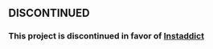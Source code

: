 ## DISCONTINUED

### **This project is discontinued in favor of [Instaddict](https://github.com/Androz2091/instaddict)**
